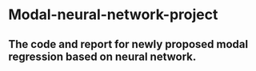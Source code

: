 # Modal-neural-network-project

## The code and report for newly proposed modal regression based on neural network.
